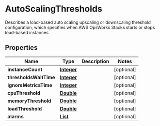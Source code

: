

# AutoScalingThresholds

Describes a load-based auto scaling upscaling or downscaling threshold configuration, which specifies when AWS OpsWorks Stacks starts or stops load-based instances.

## Properties

| Name | Type | Description | Notes |
|------------ | ------------- | ------------- | -------------|
|**instanceCount** | [**Integer**](Integer.md) |  |  [optional] |
|**thresholdsWaitTime** | [**Integer**](Integer.md) |  |  [optional] |
|**ignoreMetricsTime** | [**Integer**](Integer.md) |  |  [optional] |
|**cpuThreshold** | [**Double**](Double.md) |  |  [optional] |
|**memoryThreshold** | [**Double**](Double.md) |  |  [optional] |
|**loadThreshold** | [**Double**](Double.md) |  |  [optional] |
|**alarms** | [**List**](List.md) |  |  [optional] |



